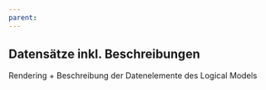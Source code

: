 ```yaml
---
parent: 
---
```

## Datensätze inkl. Beschreibungen

Rendering + Beschreibung der Datenelemente des Logical Models